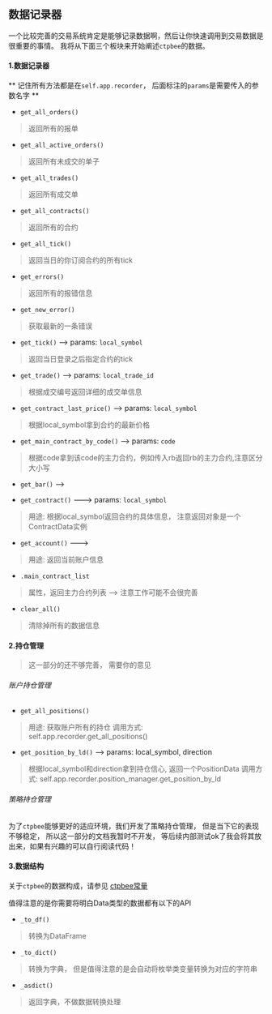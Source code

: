 ## 数据记录器

一个比较完善的交易系统肯定是能够记录数据啊，然后让你快速调用到交易数据是很重要的事情。
我将从下面三个板块来开始阐述`ctpbee`的数据。

#### 1.数据记录器

** 记住所有方法都是在`self.app.recorder`， 后面标注的`params`是需要传入的参数名字 **
- `get_all_orders()`
> 返回所有的报单

- `get_all_active_orders()`
> 返回所有未成交的单子

- `get_all_trades()`
> 返回所有成交单

- `get_all_contracts()`
> 返回所有的合约

- `get_all_tick()`
> 返回当日的你订阅合约的所有tick

- `get_errors()`
> 返回所有的报错信息

- `get_new_error()`
> 获取最新的一条错误

- `get_tick()` --> params: `local_symbol`
> 返回当日登录之后指定合约的tick

- `get_trade()` --> params: `local_trade_id`
> 根据成交编号返回详细的成交单信息

- `get_contract_last_price()` --> params: `local_symbol`
> 根据local_symbol拿到合约的最新价格

- `get_main_contract_by_code()`  --> params: `code`
> 根据code拿到该code的主力合约，例如传入rb返回rb的主力合约,注意区分大小写
- `get_bar()` -->


- `get_contract()` ---> params: `local_symbol`
> 用途: 根据local_symbol返回合约的具体信息， 注意返回对象是一个ContractData实例

- `get_account()` --->
> 用途: 返回当前账户信息

- `.main_contract_list` 
> 属性，返回主力合约列表 --> 注意工作可能不会很完善 

- `clear_all()`
> 清除掉所有的数据信息 

#### 2.持仓管理
> 这一部分的还不够完善， 需要你的意见

###### 账户持仓管理
- `get_all_positions()`
> 用途: 获取账户所有的持仓 
> 调用方式: self.app.recorder.get_all_positions()

- `get_position_by_ld()` --> params: local_symbol, direction
> 根据local_symbol和direction拿到持仓信心, 返回一个PositionData
> 调用方式: self.app.recorder.position_manager.get_position_by_ld


###### 策略持仓管理
为了`ctpbee`能够更好的适应环境，我们开发了策略持仓管理， 但是当下它的表现不够稳定， 所以这一部分的文档我暂时不开发，
等后续内部测试ok了我会将其放出来，如果有兴趣的可以自行阅读代码！

#### 3.数据结构
关于`ctpbee`的数据构成，请参见 [ctpbee常量](https://github.com/ctpbee/ctpbee/blob/master/ctpbee/constant.py)

值得注意的是你需要将明白Data类型的数据都有以下的API
- `_to_df()`
> 转换为DataFrame

- `_to_dict()`
> 转换为字典， 但是值得注意的是会自动将枚举类变量转换为对应的字符串

- `_asdict()`
> 返回字典，不做数据转换处理

